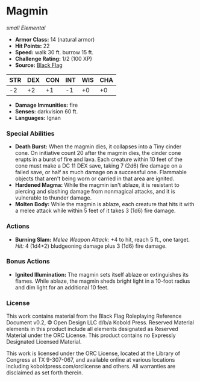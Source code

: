 # Magmin

*small* *Elemental*

- **Armor Class:** 14 (natural armor)
- **Hit Points:** 22 
- **Speed:** walk 30 ft. burrow 15 ft.
- **Challenge Rating:** 1/2 (100 XP)
- **Source:** [Black Flag](https://koboldpress.com/kpstore/product/tovrpg-pg-mv/)

| STR | DEX | CON | INT | WIS | CHA |
| --- | --- | --- | --- | --- | --- |
| -2 | +2 | +1 | -1 | +0 | +0 |

- **Damage Immunities:** fire
- **Senses:** darkvision 60 ft.
- **Languages:** Ignan

### Special Abilities

- **Death Burst:** When the magmin dies, it collapses into a Tiny cinder cone. On initiative count 20 after the magmin dies, the cinder cone erupts in a burst of fire and lava. Each creature within 10 feet of the cone must make a DC 11 DEX save, taking 7 (2d6) fire damage on a failed save, or half as much damage on a successful one. Flammable objects that aren't being worn or carried in that area are ignited.
- **Hardened Magma:** While the magmin isn't ablaze, it is resistant to piercing and slashing damage from nonmagical attacks, and it is vulnerable to thunder damage.
- **Molten Body:** While the magmin is ablaze, each creature that hits it with a melee attack while within 5 feet of it takes 3 (1d6) fire damage.

### Actions

- **Burning Slam:** _Melee Weapon Attack:_ +4 to hit, reach 5 ft., one target. _Hit:_ 4 (1d4+2) bludgeoning damage plus 3 (1d6) fire damage.

### Bonus Actions

- **Ignited Illumination:** The magmin sets itself ablaze or extinguishes its flames. While ablaze, the magmin sheds bright light in a 10-foot radius and dim light for an additional 10 feet.


### License

This work contains material from the Black Flag Roleplaying Reference Document v0.2, © Open Design LLC d/b/a Kobold Press. Reserved Material elements in this product include all elements designated as Reserved Material under the ORC License. This product contains no Expressly Designated Licensed Material.

This work is licensed under the ORC License, located at the Library of Congress at TX 9-307-067, and available online at various locations including koboldpress.com/orclicense and others. All warranties are disclaimed as set forth therein.
